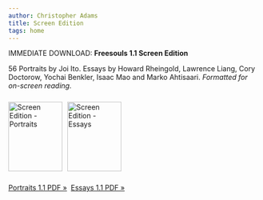 ```yaml
---
author: Christopher Adams
title: Screen Edition
tags: home
---
```


IMMEDIATE DOWNLOAD: <b>Freesouls 1.1 Screen Edition</b>

56 Portraits by Joi Ito. Essays by Howard Rheingold, Lawrence Liang, Cory Doctorow, Yochai Benkler, Isaac Mao and Marko Ahtisaari. <em>Formatted for on-screen reading.</em>

<span class="mt-enclosure mt-enclosure-image" style="display: inline;"><a href="http://freesouls.cc/thebooks/FREESOULS_1.1_SC.pdf" title="Download Portraits [70 MB]"><img alt="Screen Edition - Portraits" src="http://freesouls.cc/thebooks/ScreenEdition-Portraits.png" width="108" height="139" class="mt-image-none" style="margin: 10px 10px 10px 0pt" /></a></span><span class="mt-enclosure mt-enclosure-image" style="display: inline;"><a href="http://freesouls.cc/thebooks/ESSAYS_1.1_SC.pdf" title="Download Essays [240 KB]"><img alt="Screen Edition - Essays " src="http://freesouls.cc/thebooks/ScreenEdition-Essays.png" width="108" height="139" class="mt-image-none" style="margin: 10px 10px 10px 0pt" /></a></span>

<a href="http://freesouls.cc/thebooks/FREESOULS_1.1_SC.pdf" title="Download Portraits [70 MB]">Portraits 1.1 PDF »</a>&nbsp;&nbsp;<a href="http://freesouls.cc/thebooks/ESSAYS_1.1_SC.pdf" title="Download Essays [240 KB]">Essays 1.1 PDF »</a>


